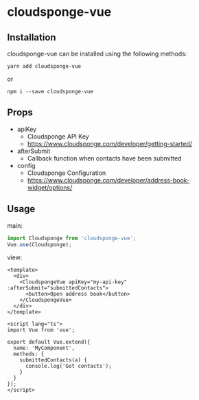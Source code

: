 # cloudsponge-vue

## Installation

cloudsponge-vue can be installed using the following methods:

```
yarn add cloudsponge-vue
```

or

```
npm i --save cloudsponge-vue
```

## Props

- apiKey
  - Cloudsponge API Key
  - https://www.cloudsponge.com/developer/getting-started/
- afterSubmit
  - Callback function when contacts have been submitted
- config
  - Cloudsponge Configuration
  - https://www.cloudsponge.com/developer/address-book-widget/options/

## Usage

main:

```javascript
import Cloudsponge from 'cloudsponge-vue';
Vue.use(Cloudsponge);
```

view:

```vue
<template>
  <div>
    <CloudspongeVue apiKey="my-api-key" :afterSubmit="submittedContacts">
      <button>Open address book</button>
    </CloudspongeVue>
  </div>
</template>

<script lang="ts">
import Vue from 'vue';

export default Vue.extend({
  name: 'MyComponent',
  methods: {
    submittedContacts(a) {
      console.log('Got contacts');
    }
  }
});
</script>
```
